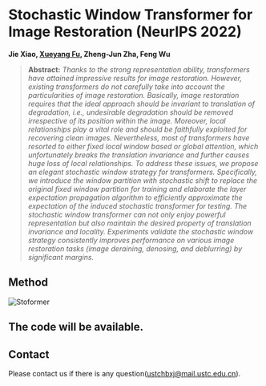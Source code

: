 # Stochastic Window Transformer for Image Restoration (NeurIPS 2022)
 <b>Jie Xiao, <a href='https://xueyangfu.github.io'>Xueyang Fu</a>, Zheng-Jun Zha, Feng Wu</b>

> **Abstract:** *Thanks to the strong representation ability, transformers have attained impressive results for image restoration. However, existing transformers do not carefully take into account the particularities of image restoration. Basically, image restoration requires that the ideal approach should be invariant to translation of degradation, i.e., undesirable degradation should be removed irrespective of its position within the image. Moreover, local relationships play a vital role and should be faithfully exploited for recovering clean images. Nevertheless, most of transformers have resorted to either fixed local window based or global attention, which unfortunately breaks the translation invariance and further causes huge loss of local relationships. To address these issues, we propose an elegant stochastic window strategy for transformers. Specifically, we introduce the window partition with stochastic shift to replace the original fixed window partition for training and elaborate the layer expectation propagation algorithm to efficiently approximate the expectation of the induced stochastic transformer for testing. The stochastic window transformer can not only enjoy powerful representation but also maintain the desired property of translation invariance and locality. Experiments validate the stochastic window strategy consistently improves performance on various image restoration tasks (image deraining, denosing, and deblurring) by significant margins.*
## Method
![Stoformer](figs/method.png)
## The code will be available.
## Contact
Please contact us if there is any question(ustchbxj@mail.ustc.edu.cn).